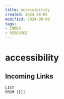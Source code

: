 ```yaml
---
title: accessibility
created: 2024-08-08
modified: 2024-08-09
tags: 
- INDEX
- RESOURCE
---
```

# accessibility
## Incoming Links
```dataview
LIST
FROM [[]]
```
